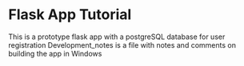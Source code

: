# Flask App Tutorial

This is a prototype flask app with a postgreSQL database for user registration
Development_notes is a file with notes and comments on building the app in Windows